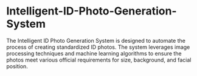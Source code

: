 # Intelligent-ID-Photo-Generation-System
The Intelligent ID Photo Generation System is designed to automate the process of creating standardized ID photos. The system leverages image processing techniques and machine learning algorithms to ensure the photos meet various official requirements for size, background, and facial position.
